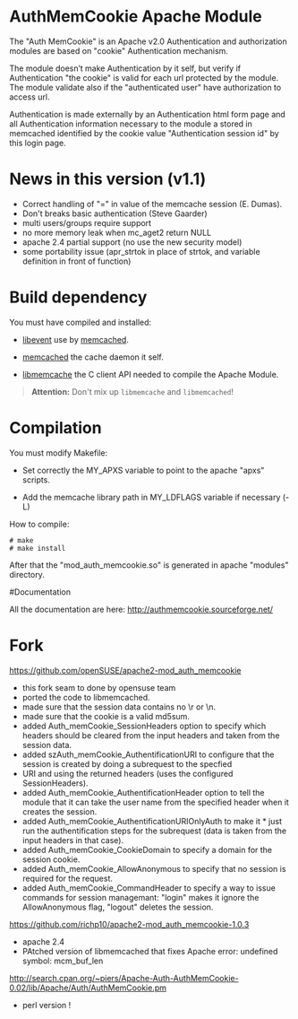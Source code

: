 AuthMemCookie Apache Module
=============

The "Auth MemCookie" is an Apache v2.0 Authentication and authorization modules are based on "cookie" Authentication mechanism.

The module doesn’t make Authentication by it self, but verify if Authentication "the cookie" is valid for each url protected by the module. The module validate also if the "authenticated user" have authorization to access url.

Authentication is made externally by an Authentication html form page and all Authentication information necessary to the module a stored in memcached identified by the cookie value "Authentication session id" by this login page.

# News in this version (v1.1)

* Correct handling of "=" in value of the memcache session (E. Dumas).
* Don't breaks basic authentication (Steve Gaarder)
* multi users/groups require support
* no more memory leak when mc_aget2 return NULL
* apache 2.4 partial support (no use the new security model)
* some portability issue (apr_strtok in place of strtok, and variable definition in front of function)

# Build dependency

You must have compiled and installed:

- [libevent](http://libevent.org/) use by [memcached](http://memcached.org/).

- [memcached](http://memcached.org/) the cache daemon it self.

- [libmemcache](https://github.com/richp10/libmemcache-1.4.0.rc2-patched) the C client API needed to compile the Apache Module.

> **Attention:** Don't mix up `libmemcache` and `libmemcached`!

# Compilation

You must modify Makefile:

- Set correctly the MY_APXS variable to point to the apache "apxs" scripts.

- Add the memcache library path in MY_LDFLAGS variable if necessary (-L<my memcache lib path>)

How to compile:

```
# make
# make install
```

After that the "mod_auth_memcookie.so" is generated in apache "modules" directory.

#Documentation

All the documentation are here: http://authmemcookie.sourceforge.net/

# Fork

https://github.com/openSUSE/apache2-mod_auth_memcookie

* this fork seam to  done by opensuse team
* ported the code to libmemcached.
* made sure that the session data contains no \r or \n.
* made sure that the cookie is a valid md5sum.
* added Auth_memCookie_SessionHeaders option to specify which headers should be cleared from the input headers and taken from the session data.
* added szAuth_memCookie_AuthentificationURI to configure that the session is created by doing a subrequest to the specfied
* URI and using the returned headers (uses the configured SessionHeaders).
* added Auth_memCookie_AuthentificationHeader option to tell the module that it can take the user name from the specified header when it creates the session.
* added Auth_memCookie_AuthentificationURIOnlyAuth to make it * just run the authentification steps for the subrequest (data is taken from the input headers in that case).
* added Auth_memCookie_CookieDomain to specify a domain for the session cookie.
* added Auth_memCookie_AllowAnonymous to specify that no session is required for the request.
* added Auth_memCookie_CommandHeader to specify a way to issue commands for session managemant: "login" makes it ignore the AllowAnonymous flag, "logout" deletes the session. 

https://github.com/richp10/apache2-mod_auth_memcookie-1.0.3

- apache 2.4
- PAtched version of libmemcached that fixes Apache error: undefined symbol: mcm_buf_len

http://search.cpan.org/~piers/Apache-Auth-AuthMemCookie-0.02/lib/Apache/Auth/AuthMemCookie.pm

- perl version !
